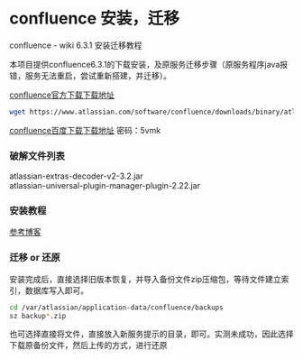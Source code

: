 # confluence 安装，迁移
confluence - wiki 6.3.1 安装迁移教程


本项目提供confluence6.3.1的下载安装，及原服务迁移步骤（原服务程序java报错，服务无法重启，尝试重新搭建，并迁移）。

[confluence官方下载下载地址](https://www.atlassian.com/software/confluence/downloads/binary/atlassian-confluence-6.3.1-x64.bin)

```bash
wget https://www.atlassian.com/software/confluence/downloads/binary/atlassian-confluence-6.3.1-x64.bin
```

[confluence百度下载下载地址](https://pan.baidu.com/s/1skD5DQt) 密码：5vmk

### 破解文件列表
atlassian-extras-decoder-v2-3.2.jar  
atlassian-universal-plugin-manager-plugin-2.22.jar

### 安装教程
[参考博客](https://www.cnblogs.com/kevingrace/p/7607442.html)

### 迁移 or 还原


安装完成后，直接选择旧版本恢复，并导入备份文件zip压缩包，等待文件建立索引，数据库写入即可。
```bash
cd /var/atlassian/application-data/confluence/backups
sz backup*.zip
```
也可选择直接将文件，直接放入新服务提示的目录，即可。实测未成功，因此选择下载原备份文件，然后上传的方式，进行还原
